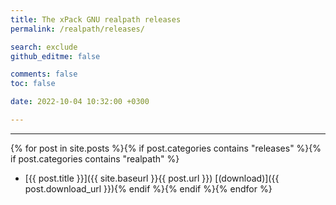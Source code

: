 ```yaml
---
title: The xPack GNU realpath releases
permalink: /realpath/releases/

search: exclude
github_editme: false

comments: false
toc: false

date: 2022-10-04 10:32:00 +0300

---
```


___
{% for post in site.posts %}{% if post.categories contains "releases" %}{% if post.categories contains "realpath" %}
* [{{ post.title }}]({{ site.baseurl }}{{ post.url }}) [(download)]({{ post.download_url }}){% endif %}{% endif %}{% endfor %}
